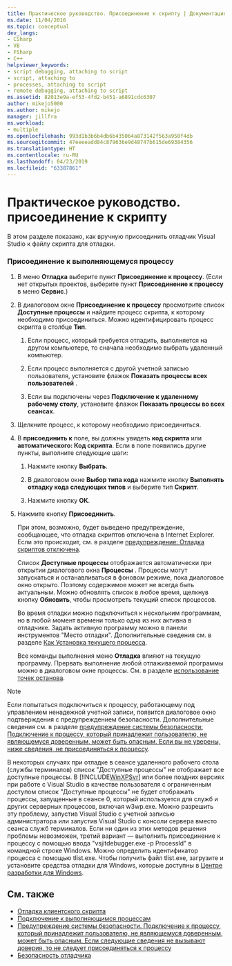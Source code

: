 ```yaml
---
title: Практическое руководство. Присоединение к скрипту | Документация Майкрософт
ms.date: 11/04/2016
ms.topic: conceptual
dev_langs:
- CSharp
- VB
- FSharp
- C++
helpviewer_keywords:
- script debugging, attaching to script
- script, attaching to
- processes, attaching to script
- remote debugging, attaching to script
ms.assetid: 82013e9a-ef53-4fd2-b451-a6891cdc6307
author: mikejo5000
ms.author: mikejo
manager: jillfra
ms.workload:
- multiple
ms.openlocfilehash: 993d1b3b6b4db6b435064a873142f563a950f4db
ms.sourcegitcommit: 47eeeeadd84c879636e9d48747b615de69384356
ms.translationtype: HT
ms.contentlocale: ru-RU
ms.lasthandoff: 04/23/2019
ms.locfileid: "63387861"
---
```

# <a name="how-to-attach-to-script"></a>Практическое руководство. присоединение к скрипту
В этом разделе показано, как вручную присоединить отладчик Visual Studio к файлу скрипта для отладки.

### <a name="to-attach-to-a-running-process"></a>Присоединение к выполняющемуся процессу

1. В меню **Отладка** выберите пункт **Присоединение к процессу**. (Если нет открытых проектов, выберите пункт **Присоединение к процессу** в меню **Сервис**.)

2. В диалоговом окне **Присоединение к процессу** просмотрите список **Доступные процессы** и найдите процесс скрипта, к которому необходимо присоединиться. Можно идентифицировать процесс скрипта в столбце **Тип**.

   1. Если процесс, который требуется отладить, выполняется на другом компьютере, то сначала необходимо выбрать удаленный компьютер.

   2. Если процесс выполняется с другой учетной записью пользователя, установите флажок **Показать процессы всех пользователей** .

   3. Если вы подключены через **Подключение к удаленному рабочему столу**, установите флажок **Показать процессы во всех сеансах**.

3. Щелкните процесс, к которому необходимо присоединиться.

4. В **присоединить к** поле, вы должны увидеть **код скрипта** или **автоматического: Код скрипта**. Если в поле появились другие пункты, выполните следующие шаги:

   1. Нажмите кнопку **Выбрать**.

   2. В диалоговом окне **Выбор типа кода** нажмите кнопку **Выполнять отладку кода следующих типов** и выберите тип **Скрипт**.

   3. Нажмите кнопку **ОК**.

5. Нажмите кнопку **Присоединить**.

    При этом, возможно, будет выведено предупреждение, сообщающее, что отладка скриптов отключена в Internet Explorer. Если это происходит, см. в разделе [предупреждение: Отладка скриптов отключена](../debugger/warning-script-debugging-disabled.md).

   Список **Доступные процессы** отображается автоматически при открытии диалогового окна **Процессы** . Процессы могут запускаться и останавливаться в фоновом режиме, пока диалоговое окно открыто. Поэтому содержимое может не всегда быть актуальным. Можно обновлять список в любое время, щелкнув кнопку **Обновить**, чтобы просмотреть текущий список процессов.

   Во время отладки можно подключиться к нескольким программам, но в любой момент времени только одна из них активна в отладчике. Задать активную программу можно в панели инструментов "Место отладки". Дополнительные сведения см. в разделе [Как Установка текущего процесса](/previous-versions/visualstudio/visual-studio-2010/d5d4sxdw(v=vs.100)).

   Все команды выполнения меню **Отладка** влияют на текущую программу. Прервать выполнение любой отлаживаемой программы можно в диалоговом окне процессы. См. в разделе [использование точек останова](../debugger/using-breakpoints.md).

> [!NOTE]
> Если попытаться подключиться к процессу, работающему под управлением ненадежной учетной записи, появится диалоговое окно подтверждения с предупреждением безопасности. Дополнительные сведения см. в разделе [предупреждение системы безопасности: Подключение к процессу, который принадлежит пользователю, не являющемуся доверенным, может быть опасным. Если вы не уверены, ниже сведения, не присоединяться к процессу](../debugger/security-warning-attaching-to-a-process-owned-by-an-untrusted-user.md).

 В некоторых случаях при отладке в сеансе удаленного рабочего стола (службы терминалов) список "Доступные процессы" не отображает все доступные процессы. В [!INCLUDE[WinXPSvr](../debugger/includes/winxpsvr_md.md)] или более поздних версиях при работе с Visual Studio в качестве пользователя с ограниченным доступом список "Доступные процессы" не будет отображать процессы, запущенные в сеансе 0, который используется для служб и других серверных процессов, включая w3wp.exe. Можно разрешить эту проблему, запустив Visual Studio с учетной записью администратора или запустив Visual Studio с консоли сервера вместо сеанса служб терминалов. Если ни один из этих методов решения проблемы невозможен, третий вариант — выполнить присоединение к процессу с помощью ввода "vsjitdebugger.exe -p ProcessId" в командной строке Windows. Можно определить идентификатор процесса с помощью tlist.exe. Чтобы получить файл tlist.exe, загрузите и установите средства отладки для Windows, которые доступны в [Центре разработки для Windows](/windows-hardware/drivers/dashboard/).

## <a name="see-also"></a>См. также
- [Отладка клиентского скрипта](../debugger/client-side-script-debugging.md)
- [Подключение к выполняющимся процессам](../debugger/attach-to-running-processes-with-the-visual-studio-debugger.md)
- [Предупреждение системы безопасности. Подключение к процессу, который принадлежит пользователю, не являющемуся доверенным, может быть опасным. Если следующие сведения не вызывают доверия, то не следует присоединяться к процессу](../debugger/security-warning-attaching-to-a-process-owned-by-an-untrusted-user.md)
- [Безопасность отладчика](../debugger/debugger-security.md)